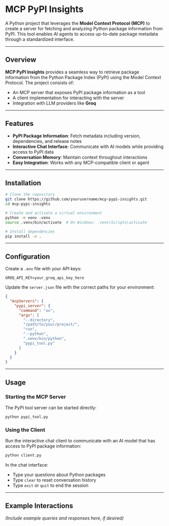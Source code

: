 # MCP PyPI Insights

A Python project that leverages the **Model Context Protocol (MCP)** to create a server for fetching and analyzing Python package information from PyPI. This tool enables AI agents to access up-to-date package metadata through a standardized interface.

---

## Overview

**MCP PyPI Insights** provides a seamless way to retrieve package information from the Python Package Index (PyPI) using the Model Context Protocol. The project consists of:

- An MCP server that exposes PyPI package information as a tool  
- A client implementation for interacting with the server  
- Integration with LLM providers like **Groq**

---

## Features

- **PyPI Package Information**: Fetch metadata including version, dependencies, and release notes  
- **Interactive Chat Interface**: Communicate with AI models while providing access to PyPI data  
- **Conversation Memory**: Maintain context throughout interactions  
- **Easy Integration**: Works with any MCP-compatible client or agent

---

## Installation

```bash
# Clone the repository
git clone https://github.com/yourusername/mcp-pypi-insights.git
cd mcp-pypi-insights

# Create and activate a virtual environment
python -m venv .venv
source .venv/bin/activate  # On Windows: .venv\Scripts\activate

# Install dependencies
pip install -e .
```

---

## Configuration

Create a `.env` file with your API keys:

```env
GROQ_API_KEY=your_groq_api_key_here
```

Update the `server.json` file with the correct paths for your environment:

```json
{
  "mcpServers": {
    "pypi_server": {
      "command": "uv",
      "args": [
        "--directory",
        "/path/to/your/project/",
        "run",
        "--python",
        ".venv/bin/python",
        "pypi_tool.py"
      ]
    }
  }
}
```

---

## Usage

### Starting the MCP Server

The PyPI tool server can be started directly:

```bash
python pypi_tool.py
```

### Using the Client

Run the interactive chat client to communicate with an AI model that has access to PyPI package information:

```bash
python client.py
```

In the chat interface:

- Type your questions about Python packages  
- Type `clear` to reset conversation history  
- Type `exit` or `quit` to end the session

---

## Example Interactions

_(Include example queries and responses here, if desired)_
